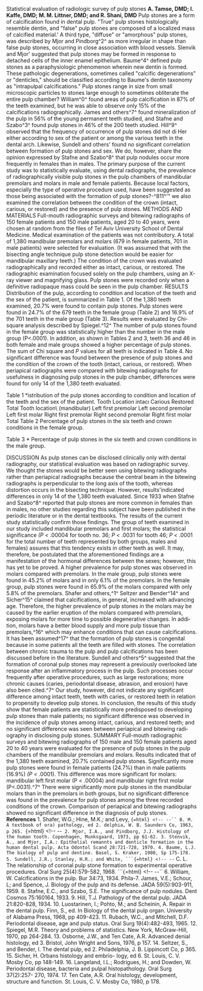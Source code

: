 Statistical evaluation of radiologic survey of pulp stones **A. Tamse, DMD; I. Kaffe, DMD; M. M. Littner, DMD; and R. Shani, DMD**
Pulp stones are a form of calcification found in dental pulp. "True" pulp stones histologically resemble dentin, and "false" pulp stones are composed of a localized mass of calcified materi­al.\' A third type, "diffuse" or "amor­phous" pulp stones, was described by Mjor and
Pindborg^2^ as more irregular in shape than false pulp stones, occur­ring in close association with blood vessels. Slenvik and Mjor' suggested that pulp stones may be formed in response to detached cells of the inner enamel epithelium. Baume^4^ defined pulp stones as a paraphysiologic phe­nomenon wherein new dentin is formed. These pathologic degenera­tions, sometimes called "calcific degen­erations" or "denticles," should be classified according to Baume's dentin taxonomy as "intrapulpal calcifica­tions."
Pulp stones range in size from small microscopic particles to stones large enough to sometimes obliterate the entire pulp chamber? William^0^ found areas of pulp calcification in 87% of the teeth examined, but he was able to observe only 15% of the calcifications radiographically.
James and others^7^ found mineralization of the pulp in 56% of the young permanent teeth studied, and Stafne and Szabo^3^ found pulp stones in 46% of the 200 teeth studied. Hill^9^ observed that the fre­quency of occurrence of pulp stones did not di Her either according to sex of the patient or among the various teeth in the dental arch. Likewise, Sundell and others\' found no significant corre­lation between formation of pulp stones and sex. We do, however, share the opinion expressed by Stafne and Szabo^8^ that pulp nodules occur more frequently in females than in males.
The primary purpose of the current study was to statistically evaluate, using dental radiographs, the preva­lence of radiographically visible pulp stones in the pulp chambers of man­dibular premolars and molars in male and female patients. Because local fac­tors, especially the type of operative procedure used, have been suggested as those being associated with the formation of pulp stones?-^811^'" we also examined the correlation between the condition of the crown (intact, carious, or restored) and the presence of pulp stones.
METHODS AND
MATERIALS
Full-mouth radiographic surveys and bitewing radiographs of 150 female patients and 150 male patients, aged 20 to 40 years, were chosen at random from the files of Tel Aviv University School of Dental Medicine.
Medical examination of the patients was not contributory. A total of 1,380 mandibular premolars and molars (679 in female patients, 701 in male patients) were selected for evaluation. (It was assumed that with the bisecting angle technique pulp stone detection would be easier for mandibular maxil­lary teeth.) The condition of the crown was evaluated radiographically and recorded either as intact, carious, or restored.
The radiographic examination fo­cused solely on the pulp chambers, using an X-ray viewer and magnifying glass. Pulp stones were recorded only when a definitive radiopaque mass could be seen in the pulp chamber.
RESULTS
Distribution of the pulp, according to condition and location of the teeth and the sex of the patient, is summa­rized in Table 1.
Of the 1,380 teeth examined, 20.7% were found to contain pulp stones.
Pulp stones were found in 24.7% of the 679 teeth in the female group (Table 2) and 16.9% of the 701 teeth in the male group (Table 3).
Results were evaluated by Chi­square analysis described by Spiegel.^12^
The number of pulp stones found in the female group was statistically higher than the number in the male group (P\<.0001). In addition, as shown in Tables 2 and 3, teeth 36 and 46 in both female and male groups showed a higher percentage of pulp stones.
The sum of Chi square and *P* values for all teeth is indicated in Table 4. No significant difference was found between the presence of pulp stones and the condition of the crown of the tooth (intact, carious, or restored).
When periapical radiographs were compared with bitewing radiographs for usefulness in diagnosing pulp stones in the pulp chamber, differences were found for only 14 of the 1,380 teeth evaluated.

Table 1 *istribution of the pulp stones according to condition and location of the teeth and the sex of the patient.
Tooth
Location intacı
Carious
Restored
Total
Tooth location\ (mandibular)
Left first pre­molar
Left second premolar
Left first mo­lar
Right first premolar
Right second premolar
Right first molar
Total
Table 2 Percentage of pulp stones in the six teeth and crown conditions in the female group.

Table 3 * Percentage of pulp stones in the six teeth and crown conditions in the male group.

DISCUSSION
As pulp stones can be disclosed clinically only with dental radiogra­phy, our statistical evaluation was based on radiographic survey. We thought the stones would be better seen using bitewing radiographs rath­er than periapical radiographs because the central beam in the bitewing radio­graphs is perpendicular to the long axis of the tooth, whereas distortion occurs in the bisecting technique. However, results\'indicated differences in only 14 of the 1,380 teeth evalu­ated.
Since 1933 when Stafne and Szabo^8^ reported that pulp stones are more common in females than in males, no other studies regarding this subject have been published in the periodic literature or in the dental textbooks. The results of the current study statis­tically confirm those findings.
The group of teeth examined in our study included mandibular premolars and first molars; the statistical signifi­cance *(P \<* .00004 for tooth no. 36; *P \<* .0031 for tooth 46; *P \<* .0001 for the total number of teeth represented by both groups, males and females) assures that this tendency exists in other teeth as well. It may, therefore, be postulated that the aforementioned findings are a manifestation of the hormonal differences between the sexes; however, this has yet to be proved.
A higher prevalence for pulp stones was observed in molars compared with premolars. In the male group, pulp stones were found in 45.2% of molars and in only 6.1% of the premolars. In the female group, pulp stones were found in 65.9% of the molars com­pared with only 5.8% of the premolars.
Shafer and others,^1^ Seltzer and Bend­er^14^ and Sicher^15^ claimed that calcifica­tions, in general, increased with advancing age. Therefore, the higher prevalence of pulp stones in the molars may be caused by the earlier eruption of the molars compared with premo­lars, exposing molars for more time to possible degenerative changes. In addi­tion, molars have a better blood supply and more pulp tissue than premolars,^16^ which may enhance conditions that can cause calcifications. It has been assumed^17^ that the formation of pulp stones is congenital because in some patients all the teeth are filled with stones.
The correlation between chronic trauma to the pulp and pulp calcifica­tions has been discussed before in the literature. Sundell and others^5^ sug­gested that the formation of coronal pulp stones may represent a previously overlooked late response after an inflammatory process in the pulp. Such processes occur frequently after operative procedures, such as large restorations; more chronic causes (car­ies, periodontal disease, abrasion, and erosion) have also been cited.^7^ Our study, however, did not indicate any significant difference among intact teeth, teeth with caries, or restored teeth in relation to propensity to devel­op pulp stones.
In conclusion, the results of this study show that female patients are statistically more predisposed to devel­oping pulp stones than male patients; no significant difference was observed in the incidence of pulp stones among intact, carious, and restored teeth; and no significant difference was seen between periapical and bitewing radi­ography in disclosing pulp stones.
SUMMARY
Full-mouth radiographic surveys and bitewing radiographs of 150 male and 150 female patients aged 20 to 40 years were evaluated for the presence of pulp stones in the pulp chambers of the mandibular premolars and molars. Results indicated that of the 1,380 teeth examined, 20.7% contained pulp stones. Significantly more pulp stones were found in female patients (24.7%) than in male patients (16.9%) *(P \<* .0001).
This difference was more significant for molars: mandibular left first molar (P \< .00004) and mandib­ular right first molar (P\<.0031).^7^
There were significantly more pulp stones in the mandibular molars than in the premolars in both groups, but no significant difference was found in the prevalence for pulp stones among the three recorded conditions of the crown. Comparison of periapical and bitewing radiographs showed no sig­nificant difference in the diagnosis of pulp stones.
**References** 1. Shafer, W.G.; Hine, M.K.; and Levy, ```{=html} <!-- --``
B. M. A textbook of ora) pathology, ed 2. delphia, W. B. Saunders Co, 1963, p 265.
```{=html} <!-- --`` 2. Mjor, I.A., and Pindborg, J.J. Histology of the human tooth.
 Copenhagen, Munksgaard, 1973, pp 61-62.
3. Stenvik, A., and Mjor, I.A.: Epithelial remannts and denticle formation in the human dental pulp. Acta Odontol Scand 28:721-728, 1970.
4. Baume, L.J. The biology of pulp and dentine. Basel, S. Kraker, 1980, Sp 175-178.
5. Sundell, J.R.; Stanley, H.R.; and White, ```{=html} <!-- --``
C. L. The relationship of coronal pulp stone formation to experimental operative procedures. Oral Surg 25(4):579-582, 1968.
```{=html} <!-- --`` 6. William, W. Calcifications in the pulp. Bur 34:73, 1934.
Phila-7. James, V.E.; Schour, L; and Spence, J. Biology of the pulp and its defense. JADA 59(5):903-911, 1959.
8. Stafne, E.C., and Szabo, S.E. The signifi­cance of pulp nodules. Dent Cosmos 75:160­164, 1933.
9. Hill, T.J. Pathology of the dental pulp. JADA 21:820-828, 1934.
10. Luostarinen, I.; Pohto, M.; and Scheinin, A. Repair in the dental pulp. Finn, S., ed. In Biology of the dental pulp organ. University of Alabama Press, 1968, pp 409-423.
11. Rubach, W.C., and Mitchell, D.F. Peri­odontal disease, age and pulp status. Oral Surg 19(4):482-493, 1965.
12. Spiegel, M.R. Theory and problems of statistics. New York, McGraw-Hill, 1970, pp 264-284.
13. Osborne, J.W., and Ten Cate, A.R. Advanced denial histology, ed 3.
 Bristol, John Wright and Sons, 1976, p 157.
14. Seltzer, S., and Bender, I. The dental pulp, ed 2.
 Philadelphia, J. B. Lippincott Co, p 365.
15. Sicher, H. Orbans histology and embrio- logy, ed 6. St. Louis, C. V. Mosby Co, pp 148-149.
16. Langeland, I.L.; Rodrigues, H.; and Dowden, W. Periodontal disease, bacteria and pulpal histopathology. Oral Surg 37(2):257- 270, 1974.
17. Ten Cate, A.R. Oral histology, develop­ment, structure and function.
 St. Louis, C. V. Mosby Co, 1980, p 178.
